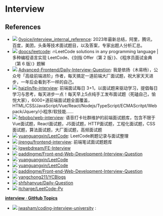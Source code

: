 # Interview

## References

- ![](https://img.shields.io/github/stars/0voice/interview_internal_reference?style=flat)
  [0voice/interview_internal_reference](https://github.com/0voice/interview_internal_reference):
  2023年最新总结，阿里，腾讯，百度，美团，头条等技术面试题目，以及答案，专家出题人分析汇总。
- ![](https://img.shields.io/github/stars/doocs/leetcode?style=flat)
  [doocs/leetcode](https://github.com/doocs/leetcode):
  🔥LeetCode solutions in any programming language | 多种编程语言实现 LeetCode、《剑指 Offer（第 2 版）》、《程序员面试金典（第 6 版）》题解
- ![](https://img.shields.io/github/stars/Advanced-Frontend/Daily-Interview-Question?style=flat)
  [Advanced-Frontend/Daily-Interview-Question](https://github.com/Advanced-Frontend/Daily-Interview-Question):
  我是依扬（木易杨），公众号「高级前端进阶」作者，每天搞定一道前端大厂面试题，祝大家天天进步，一年后会看到不一样的自己。
- ![](https://img.shields.io/github/stars/haizlin/fe-interview?style=flat)
  [haizlin/fe-interview](https://github.com/haizlin/fe-interview):
  前端面试每日 3+1，以面试题来驱动学习，提倡每日学习与思考，每天进步一点！每天早上5点纯手工发布面试题（死磕自己，愉悦大家），6000+道前端面试题全面覆盖，HTML/CSS/JavaScript/Vue/React/Nodejs/TypeScript/ECMAScritpt/Webpack/Jquery/小程序/软技能……
- ![](https://img.shields.io/github/stars/febobo/web-interview?style=flat)
  [febobo/web-interview](https://github.com/febobo/web-interview):
  语音打卡社群维护的前端面试题库，包含不限于Vue面试题，React面试题，JS面试题，HTTP面试题，工程化面试题，CSS面试题，算法面试题，大厂面试题，高频面试题
- ![](https://img.shields.io/github/stars/yuanguangxin/LeetCode?style=flat)
  [yuanguangxin/LeetCode](https://github.com/yuanguangxin/LeetCode):
  LeetCode刷题记录与面试整理
- ![](https://img.shields.io/github/stars/jirengu/frontend-interview?style=flat)
  [jirengu/frontend-interview](https://github.com/jirengu/frontend-interview):
  前端笔试面试题题库
- ![](https://img.shields.io/github/stars/lgwebdream/FE-Interview?style=flat)
  [lgwebdream/FE-Interview](https://github.com/lgwebdream/FE-Interview)
- ![](https://img.shields.io/github/stars/paddingme/Front-end-Web-Development-Interview-Question?style=flat)
  [paddingme/Front-end-Web-Development-Interview-Question](https://github.com/paddingme/Front-end-Web-Development-Interview-Question)
- ![](https://img.shields.io/github/stars/wolverinn/Waking-Up?style=flat)
  [yuanguangxin/LeetCode](https://github.com/yuanguangxin/LeetCode)
- ![](https://img.shields.io/github/stars/yuanguangxin/LeetCode?style=flat)
  [yuanguangxin/LeetCode](https://github.com/yuanguangxin/LeetCode)
- ![](https://img.shields.io/github/stars/paddingme/Front-end-Web-Development-Interview-Question?style=flat)
  [paddingme/Front-end-Web-Development-Interview-Question](https://github.com/paddingme/Front-end-Web-Development-Interview-Question)
- ![](https://img.shields.io/github/stars/yangchong211/YCBlogs?style=flat)
  [yangchong211/YCBlogs](https://github.com/yangchong211/YCBlogs)
- ![](https://img.shields.io/github/stars/shfshanyue/Daily-Question?style=flat)
  [shfshanyue/Daily-Question](https://github.com/shfshanyue/Daily-Question)
- ![](https://img.shields.io/github/stars/itcharge/LeetCode-Py?style=flat)
  [itcharge/LeetCode-Py](https://github.com/itcharge/LeetCode-Py)

[**interview · GitHub Topics**](https://github.com/topics/interview)
<!-- 
- ![](https://img.shields.io/github/stars/?style=flat)
    [](https://github.com/)
      : 

 -->

- ![](https://img.shields.io/github/stars/jwasham/coding-interview-university?style=flat)
    [jwasham/coding-interview-university](https://github.com/jwasham/coding-interview-university)
      :
